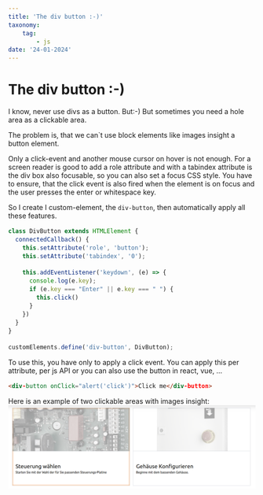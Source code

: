 ```yaml
---
title: 'The div button :-)'
taxonomy:
    tag:
        - js
date: '24-01-2024'
---
```


# The div button :-)

I know, never use divs as a button. 
But:-) But sometimes you need a hole area as a clickable area.

The problem is, that we can`t use block elements like images insight a button element.

Only a click-event and another mouse cursor on hover is not enough.
For a screen reader is good to add a role attribute and with a tabindex attribute is the div box also focusable,
so you can also set a focus CSS style.
You have to ensure, that the click event is also fired when the element is on focus and the user presses the enter or whitespace key.

So I create I custom-element, the ```div-button```, then automatically apply all these features.


```js
class DivButton extends HTMLElement {
  connectedCallback() {
    this.setAttribute('role', 'button');
    this.setAttribute('tabindex', '0');

    this.addEventListener('keydown', (e) => {
      console.log(e.key);
      if (e.key === "Enter" || e.key === " ") {
        this.click()
      }
    })
  }
}

customElements.define('div-button', DivButton);
```

To use this, you have only to apply a click event.
You can apply this per attribute, per js API or you can also use the button in react, vue, ...
```html
<div-button onClick="alert('click')">Click me</div-button>
```

Here is an example of two clickable areas with images insight:
![div buttons in action](./example.png)